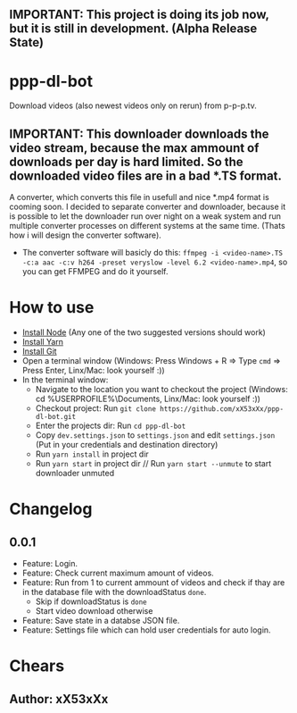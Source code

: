## IMPORTANT: This project is doing its job now, but it is still in development. (Alpha Release State)

# ppp-dl-bot
Download videos (also newest videos only on rerun) from p-p-p.tv.

## IMPORTANT: This downloader downloads the video stream, because the max ammount of downloads per day is hard limited. So the downloaded video files are in a bad *.TS format.
A converter, which converts this file in usefull and nice *.mp4 format is cooming soon. I decided to separate converter and downloader, 
because it is possible to let the downloader run over night on a weak system and run multiple converter processes on different systems at the same time. (Thats how i will design the converter software).
- The converter software will basicly do this: `ffmpeg -i <video-name>.TS -c:a aac -c:v h264 -preset veryslow -level 6.2 <video-name>.mp4`, so you can get FFMPEG and do it yourself.

# How to use
 - [Install Node](https://nodejs.org/) (Any one of the two suggested versions should work)
 - [Install Yarn](https://classic.yarnpkg.com/en/docs/install/)
 - [Install Git](https://www.linode.com/docs/development/version-control/how-to-install-git-on-linux-mac-and-windows/)
 - Open a terminal window (Windows: Press Windows + R => Type `cmd` => Press Enter, Linx/Mac: look yourself :))
 - In the terminal window:
    -  Navigate to the location you want to checkout the project (Windows: cd %USERPROFILE%\Documents, Linx/Mac: look yourself :))
    -  Checkout project: Run `git clone https://github.com/xX53xXx/ppp-dl-bot.git`
    -  Enter the projects dir: Run `cd ppp-dl-bot`
    -  Copy `dev.settings.json` to `settings.json` and edit `settings.json` (Put in your credentials and destination directory)
    -  Run `yarn install` in project dir
    -  Run `yarn start` in project dir // Run `yarn start --unmute` to start downloader unmuted

# Changelog
## 0.0.1
- Feature: Login.
- Feature: Check current maximum amount of videos.
- Feature: Run from 1 to current ammount of videos and check if thay are in the database file with the downloadStatus `done`.
  - Skip if downloadStatus is `done`
  - Start video download otherwise
- Feature: Save state in a databse JSON file.
- Feature: Settings file which can hold user credentials for auto login.

# Chears
## Author: xX53xXx